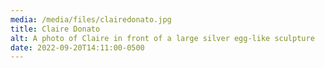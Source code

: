 ```yaml
---
media: /media/files/clairedonato.jpg
title: Claire Donato
alt: A photo of Claire in front of a large silver egg-like sculpture
date: 2022-09-20T14:11:00-0500
---
```

